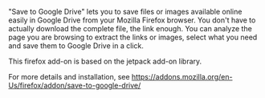 "Save to Google Drive" lets you to save files or images available online easily in Google Drive from your Mozilla Firefox browser. You don't have to actually download the complete file, the link enough. You can analyze the page you are browsing to extract the links or images, select what you need and save them to Google Drive in a click.

This firefox add-on is based on the jetpack add-on library.

For more details and installation, see 
https://addons.mozilla.org/en-Us/firefox/addon/save-to-google-drive/